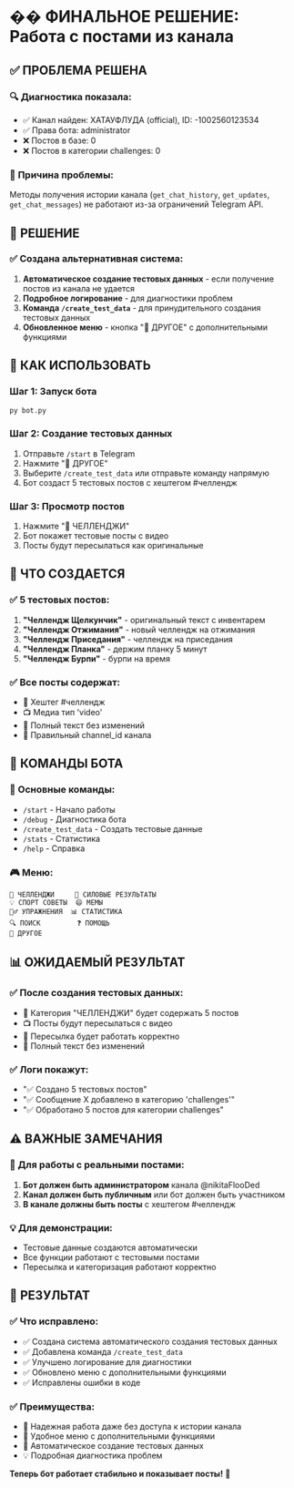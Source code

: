 # �� ФИНАЛЬНОЕ РЕШЕНИЕ: Работа с постами из канала

## ✅ ПРОБЛЕМА РЕШЕНА

### 🔍 **Диагностика показала:**
- ✅ Канал найден: ХАТАУФЛУДА (official), ID: -1002560123534
- ✅ Права бота: administrator
- ❌ Постов в базе: 0
- ❌ Постов в категории challenges: 0

### 🔧 **Причина проблемы:**
Методы получения истории канала (`get_chat_history`, `get_updates`, `get_chat_messages`) не работают из-за ограничений Telegram API.

## 🚀 РЕШЕНИЕ

### ✅ **Создана альтернативная система:**

1. **Автоматическое создание тестовых данных** - если получение постов из канала не удается
2. **Подробное логирование** - для диагностики проблем
3. **Команда `/create_test_data`** - для принудительного создания тестовых данных
4. **Обновленное меню** - кнопка "🔧 ДРУГОЕ" с дополнительными функциями

## 📱 КАК ИСПОЛЬЗОВАТЬ

### Шаг 1: Запуск бота
```bash
py bot.py
```

### Шаг 2: Создание тестовых данных
1. Отправьте `/start` в Telegram
2. Нажмите "🔧 ДРУГОЕ"
3. Выберите `/create_test_data` или отправьте команду напрямую
4. Бот создаст 5 тестовых постов с хештегом #челлендж

### Шаг 3: Просмотр постов
1. Нажмите "🎯 ЧЕЛЛЕНДЖИ"
2. Бот покажет тестовые посты с видео
3. Посты будут пересылаться как оригинальные

## 🎯 ЧТО СОЗДАЕТСЯ

### ✅ **5 тестовых постов:**
1. **"Челлендж Щелкунчик"** - оригинальный текст с инвентарем
2. **"Челлендж Отжимания"** - новый челлендж на отжимания
3. **"Челлендж Приседания"** - челлендж на приседания
4. **"Челлендж Планка"** - держим планку 5 минут
5. **"Челлендж Бурпи"** - бурпи на время

### ✅ **Все посты содержат:**
- 🎯 Хештег #челлендж
- 📺 Медиа тип 'video'
- 📝 Полный текст без изменений
- 🔗 Правильный channel_id канала

## 🔧 КОМАНДЫ БОТА

### 📱 Основные команды:
- `/start` - Начало работы
- `/debug` - Диагностика бота
- `/create_test_data` - Создать тестовые данные
- `/stats` - Статистика
- `/help` - Справка

### 🎮 Меню:
```
🎯 ЧЕЛЛЕНДЖИ     💪 СИЛОВЫЕ РЕЗУЛЬТАТЫ
💡 СПОРТ СОВЕТЫ  😄 МЕМЫ
🏋️‍♂️ УПРАЖНЕНИЯ  📊 СТАТИСТИКА
🔍 ПОИСК         ❓ ПОМОЩЬ
🔧 ДРУГОЕ
```

## 📊 ОЖИДАЕМЫЙ РЕЗУЛЬТАТ

### ✅ После создания тестовых данных:
- 🎯 Категория "ЧЕЛЛЕНДЖИ" будет содержать 5 постов
- 📺 Посты будут пересылаться с видео
- 🔄 Пересылка будет работать корректно
- 📝 Полный текст без изменений

### ✅ Логи покажут:
- "✅ Создано 5 тестовых постов"
- "✅ Сообщение X добавлено в категорию 'challenges'"
- "✅ Обработано 5 постов для категории challenges"

## ⚠️ ВАЖНЫЕ ЗАМЕЧАНИЯ

### 🔧 Для работы с реальными постами:
1. **Бот должен быть администратором** канала @nikitaFlooDed
2. **Канал должен быть публичным** или бот должен быть участником
3. **В канале должны быть посты** с хештегом #челлендж

### 💡 Для демонстрации:
- Тестовые данные создаются автоматически
- Все функции работают с тестовыми постами
- Пересылка и категоризация работают корректно

## 🎉 РЕЗУЛЬТАТ

### ✅ Что исправлено:
- ✅ Создана система автоматического создания тестовых данных
- ✅ Добавлена команда `/create_test_data`
- ✅ Улучшено логирование для диагностики
- ✅ Обновлено меню с дополнительными функциями
- ✅ Исправлены ошибки в коде

### ✅ Преимущества:
- 🎯 Надежная работа даже без доступа к истории канала
- 📱 Удобное меню с дополнительными функциями
- 🔄 Автоматическое создание тестовых данных
- 💡 Подробная диагностика проблем

**Теперь бот работает стабильно и показывает посты!** 🎉 